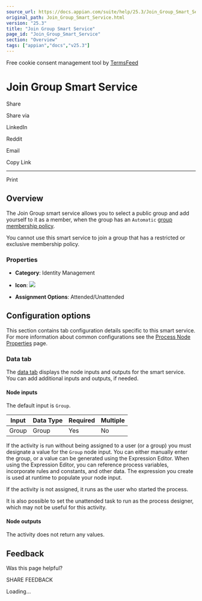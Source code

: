 ```yaml
---
source_url: https://docs.appian.com/suite/help/25.3/Join_Group_Smart_Service.html
original_path: Join_Group_Smart_Service.html
version: "25.3"
title: "Join Group Smart Service"
page_id: "Join_Group_Smart_Service"
section: "Overview"
tags: ["appian","docs","v25.3"]
---
```



Free cookie consent management tool by [TermsFeed](https://www.termsfeed.com/)

# Join Group Smart Service

Share

Share via

LinkedIn

Reddit

Email

Copy Link

* * *

Print

## Overview

The Join Group smart service allows you to select a public group and add yourself to it as a member, when the group has an `Automatic` [group membership policy](Configuring_Security_for_Groups.html#group-membership-policy).

You cannot use this smart service to join a group that has a restricted or exclusive membership policy.

### Properties

-   **Category**: Identity Management

-   **Icon**: ![](images/Smart_Service_Icons/Add_Group_Members.png)

-   **Assignment Options**: Attended/Unattended

## Configuration options

This section contains tab configuration details specific to this smart service. For more information about common configurations see the [Process Node Properties](Process_Node_and_Smart_Service_Properties.html) page.

### Data tab

The [data tab](Process_Node_and_Smart_Service_Properties.html#data-tab) displays the node inputs and outputs for the smart service. You can add additional inputs and outputs, if needed.

#### Node inputs

The default input is `Group`.

| Input | Data Type | Required | Multiple |
| --- | --- | --- | --- |
| Group | Group | Yes | No |

If the activity is run without being assigned to a user (or a group) you must designate a value for the `Group` node input. You can either manually enter the group, or a value can be generated using the Expression Editor. When using the Expression Editor, you can reference process variables, incorporate rules and constants, and other data. The expression you create is used at runtime to populate your node input.

If the activity is not assigned, it runs as the user who started the process.

It is also possible to set the unattended task to run as the process designer, which may not be useful for this activity.

#### Node outputs

The activity does not return any values.

## Feedback

Was this page helpful?

SHARE FEEDBACK

Loading...